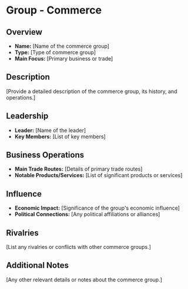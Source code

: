 # Group - Commerce

## Overview
- **Name:** [Name of the commerce group]
- **Type:** [Type of commerce group]
- **Main Focus:** [Primary business or trade]

## Description
[Provide a detailed description of the commerce group, its history, and operations.]

## Leadership
- **Leader:** [Name of the leader]
- **Key Members:** [List of key members]

## Business Operations
- **Main Trade Routes:** [Details of primary trade routes]
- **Notable Products/Services:** [List of significant products or services]

## Influence
- **Economic Impact:** [Significance of the group's economic influence]
- **Political Connections:** [Any political affiliations or alliances]

## Rivalries
[List any rivalries or conflicts with other commerce groups.]

## Additional Notes
[Any other relevant details or notes about the commerce group.]
